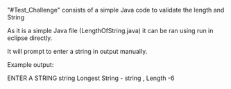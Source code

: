 "#Test_Challenge" consists of a simple Java code to validate the length and String

As it is a simple Java file (LengthOfString.java) it can be ran using run in eclipse directly.

It will prompt to enter a string in output manually.

Example output:

ENTER A STRING
string
Longest String - string ,  Length -6

